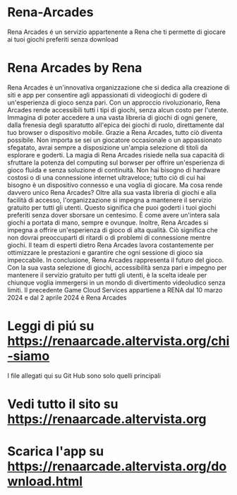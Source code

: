 # Rena-Arcades
Rena Arcades é un servizio appartenente a Rena che ti permette di giocare ai tuoi giochi preferiti senza download
# Rena Arcades by Rena
Rena Arcades è un'innovativa organizzazione che si dedica alla creazione di siti e app per consentire agli appassionati di videogiochi di godere di un'esperienza di gioco senza pari. Con un approccio rivoluzionario, Rena Arcades rende accessibili tutti i tipi di giochi, senza alcun costo per l'utente. Immagina di poter accedere a una vasta libreria di giochi di ogni genere, dalla frenesia degli sparatutto all'epica dei giochi di ruolo, direttamente dal tuo browser o dispositivo mobile. Grazie a Rena Arcades, tutto ciò diventa possibile. Non importa se sei un giocatore occasionale o un appassionato sfegatato, avrai sempre a disposizione un'ampia selezione di titoli da esplorare e goderti. La magia di Rena Arcades risiede nella sua capacità di sfruttare la potenza del computing sul borwser per offrire un'esperienza di gioco fluida e senza soluzione di continuità. Non hai bisogno di hardware costosi o di una connessione internet ultraveloce; tutto ciò di cui hai bisogno è un dispositivo connesso e una voglia di giocare. Ma cosa rende davvero unico Rena Arcades? Oltre alla sua vasta libreria di giochi e alla facilità di accesso, l'organizzazione si impegna a mantenere il servizio gratuito per tutti gli utenti. Questo significa che puoi goderti i tuoi giochi preferiti senza dover sborsare un centesimo. È come avere un'intera sala giochi a portata di mano, sempre e ovunque. Inoltre, Rena Arcades si impegna a offrire un'esperienza di gioco di alta qualità. Ciò significa che non dovrai preoccuparti di ritardi o di problemi di connessione mentre giochi. Il team di esperti dietro Rena Arcades lavora costantemente per ottimizzare le prestazioni e garantire che ogni sessione di gioco sia impeccabile. In conclusione, Rena Arcades rappresenta il futuro del gioco. Con la sua vasta selezione di giochi, accessibilità senza pari e impegno per mantenere il servizio gratuito per tutti gli utenti, è la scelta ideale per chiunque voglia immergersi in un mondo di divertimento videoludico senza limiti. Il precedente Game Cloud Services appartiene a RENA dal 10 marzo 2024 e dal 2 aprile 2024 è Rena Arcades
# Leggi di piú su https://renaarcade.altervista.org/chi-siamo
I file allegati qui su Git Hub sono solo quelli principali
# Vedi tutto il sito su https://renaarcade.altervista.org
# Scarica l'app su https://renaarcade.altervista.org/download.html
